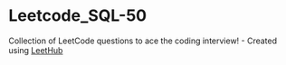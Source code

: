 # Leetcode_SQL-50
Collection of LeetCode questions to ace the coding interview! - Created using [LeetHub](https://github.com/QasimWani/LeetHub)
